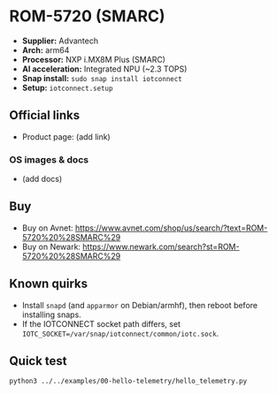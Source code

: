 # ROM-5720 (SMARC)

- **Supplier:** Advantech
- **Arch:** arm64
- **Processor:** NXP i.MX8M Plus (SMARC)
- **AI acceleration:** Integrated NPU (~2.3 TOPS)
- **Snap install:** `sudo snap install iotconnect`
- **Setup:** `iotconnect.setup`

## Official links
- Product page: (add link)

### OS images & docs
- (add docs)

## Buy
- Buy on Avnet: https://www.avnet.com/shop/us/search/?text=ROM-5720%20%28SMARC%29
- Buy on Newark: https://www.newark.com/search?st=ROM-5720%20%28SMARC%29

## Known quirks
- Install `snapd` (and `apparmor` on Debian/armhf), then reboot before installing snaps.
- If the IOTCONNECT socket path differs, set `IOTC_SOCKET=/var/snap/iotconnect/common/iotc.sock`.

## Quick test
```bash
python3 ../../examples/00-hello-telemetry/hello_telemetry.py
```
